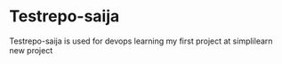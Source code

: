 # Testrepo-saija
Testrepo-saija is used for devops learning
my first project at simplilearn
new project 
